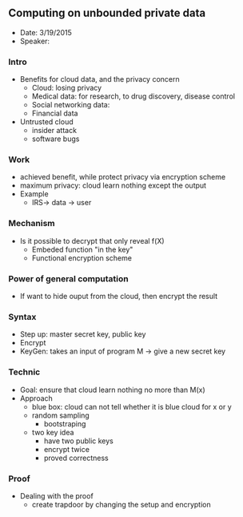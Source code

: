 ## Computing on unbounded private data

- Date: 3/19/2015
- Speaker:

### Intro
- Benefits for cloud data, and the privacy concern
  - Cloud: losing privacy
  - Medical data: for research, to drug discovery, disease control
  - Social networking data:
  - Financial data
- Untrusted cloud
  - insider attack
  - software bugs
  
### Work
- achieved benefit, while protect privacy via encryption scheme
- maximum privacy: cloud learn nothing except the output
- Example
  - IRS-> data -> user

### Mechanism
- Is it possible to decrypt that only reveal f(X)
  - Embeded function "in the key"
  - Functional encryption scheme

### Power of general computation
- If want to hide ouput from the cloud, then encrypt the result

### Syntax
- Step up: master secret key, public key
- Encrypt
- KeyGen: takes an input of program M -> give a new secret key

### Technic
- Goal: ensure that cloud learn nothing no more than M(x)
- Approach
  - blue box: cloud can not tell whether it is blue cloud for x or y
  - random sampling
    - bootstraping
  - two key idea
    - have two public keys
    - encrypt twice
    - proved correctness
    

### Proof
- Dealing with the proof
  - create trapdoor by changing the setup and encryption
  
